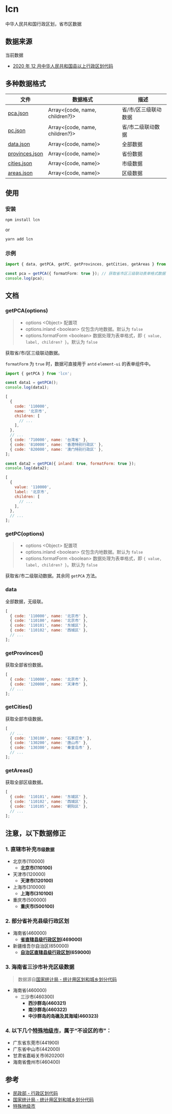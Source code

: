 # lcn

中华人民共和国行政区划，省市区数据

## 数据来源

当前数据

- [2020 年 12 月中华人民共和国县以上行政区划代码](http://www.mca.gov.cn/article/sj/xzqh/2020/20201201.html)

## 多种数据格式

| 文件             | 数据格式                       | 描述                 |
| ---------------- | ------------------------------ | -------------------- |
| [pca.json]       | Array<{code, name, children?}> | 省/市/区三级联动数据 |
| [pc.json]        | Array<{code, name, children?}> | 省/市二级联动数据    |
| [data.json]      | Array<{code, name}>            | 全部数据             |
| [provinces.json] | Array<{code, name}>            | 省份数据             |
| [cities.json]    | Array<{code, name}>            | 市级数据             |
| [areas.json]     | Array<{code, name}>            | 区级数据             |

## 使用

### 安装

```bash
npm install lcn
```

or

```bash
yarn add lcn
```

### 示例

```typescript
import { data, getPCA, getPC, getProvinces, getCities, getAreas } from 'lcn';

const pca = getPCA({ formatForm: true }); // 获取省市区三级联动表单格式数据
console.log(pca);
```

## 文档

### getPCA(options)

> - options &lt;Object&gt; 配置项
> - options.inland &lt;boolean&gt; 仅包含内地数据。默认为 `false`
> - options.formatForm &lt;boolean&gt; 数据处理为表单格式，即 `{ value, label, children? }`。默认为 `false`

获取省/市/区三级联动数据。

`formatForm` 为 `true` 时，数据可直接用于 `antd` `element-ui` 的表单组件中。

```javascript
import { getPCA } from 'lcn';

const data1 = getPCA();
console.log(data1);

[
  {
    code: '110000',
    name: '北京市',
    children: [
      // ...
    ],
  },
  // ...
  { code: '710000', name: '台湾省' },
  { code: '810000', name: '香港特别行政区' },
  { code: '820000', name: '澳门特别行政区' },
];

const data2 = getPCA({ inland: true, formatForm: true });
console.log(data2);

[
  {
    value: '110000',
    label: '北京市',
    children: [
      // ...
    ],
  },
  // ...
];
```

### getPC(options)

> - options &lt;Object&gt; 配置项
> - options.inland &lt;boolean&gt; 仅包含内地数据。默认为 `false`
> - options.formatForm &lt;boolean&gt; 数据处理为表单格式，即 `{ value, label, children? }`。默认为 `false`

获取省/市二级联动数据。其余同 `getPCA` 方法。

### data

全部数据，无级联。

```javascript
[
  { code: '110000', name: '北京市' },
  { code: '110100', name: '北京市' },
  { code: '110101', name: '东城区' },
  { code: '110102', name: '西城区' },
  // ...
];
```

### getProvinces()

获取全部省份数据。

```javascript
[
  { code: '110000', name: '北京市' },
  { code: '120000', name: '天津市' },
  // ...
];
```

### getCities()

获取全部市级数据。

```javascript
[
  // ...
  { code: '130100', name: '石家庄市' },
  { code: '130200', name: '唐山市' },
  { code: '130300', name: '秦皇岛市' },
  // ...
];
```

### getAreas()

获取全部区级数据。

```javascript
[
  { code: '110101', name: '东城区' },
  { code: '110102', name: '西城区' },
  { code: '110105', name: '朝阳区' },
  // ...
];
```

## 注意，以下数据修正

### 1. 直辖市补充`市级数据`

- 北京市(110000)
  - **北京市(110100)**
- 天津市(120000)
  - **天津市(120100)**
- 上海市(310000)
  - **上海市(310100)**
- 重庆市(500000)
  - **重庆市(500100)**

### 2. 部分省补充县级行政区划

- 海南省(460000)
  - **[省直辖县级行政区划](http://www.stats.gov.cn/tjsj/tjbz/tjyqhdmhcxhfdm/2020/46.html)(469000)**
- 新疆维吾尔自治区(650000)
  - **[自治区直辖县级行政区划](http://www.stats.gov.cn/tjsj/tjbz/tjyqhdmhcxhfdm/2020/65.html)(659000)**

### 3. 海南省三沙市补充区级数据

> 数据源自[国家统计局 - 统计用区划和城乡划分代码](http://www.stats.gov.cn/tjsj/tjbz/tjyqhdmhcxhfdm/2020/46/4603.html)

- 海南省(460000)
  - 三沙市(460300)
    - **西沙群岛(460321)**
    - **南沙群岛(460322)**
    - **中沙群岛的岛礁及其海域(460323)**

### 4. 以下几个[特殊地级市]，属于“不设区的市”：

- 广东省东莞市(441900)
- 广东省中山市(442000)
- 甘肃省嘉峪关市(620200)
- 海南省儋州市(460400)

## 参考

- [民政部 - 行政区划代码]
- [国家统计局 - 统计用区划和城乡划分代码]
- [特殊地级市]

[民政部 - 行政区划代码]: http://www.mca.gov.cn/article/sj/xzqh/2020/
[国家统计局 - 统计用区划和城乡划分代码]: http://www.stats.gov.cn/tjsj/tjbz/tjyqhdmhcxhfdm/
[特殊地级市]: https://baike.baidu.com/item/%E5%9C%B0%E7%BA%A7%E5%B8%82/2089621?fr=aladdin#4_1
[pca.json]: https://github.com/caijf/lcn/tree/master/data/pca.json
[pc.json]: https://github.com/caijf/lcn/tree/master/data/pc.json
[data.json]: https://github.com/caijf/lcn/tree/master/data/data.json
[provinces.json]: https://github.com/caijf/lcn/tree/master/data/provinces.json
[cities.json]: https://github.com/caijf/lcn/tree/master/data/cities.json
[areas.json]: https://github.com/caijf/lcn/tree/master/data/areas.json
